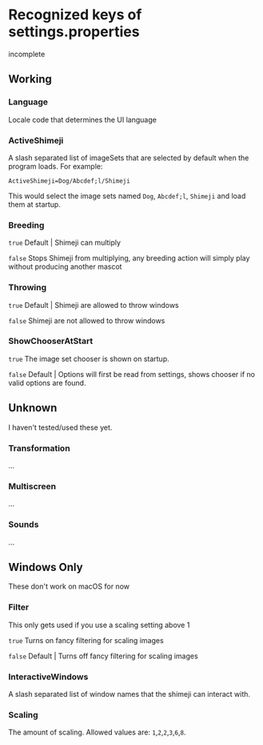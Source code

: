 # Recognized keys of settings.properties

incomplete

## Working

### Language

Locale code that determines the UI language

### ActiveShimeji

A slash separated list of imageSets that are selected by default when the program loads. For example:
```properties
ActiveShimeji=Dog/Abcdef;l/Shimeji
```
This would select the image sets named `Dog`, `Abcdef;l`, `Shimeji` and load them at startup.

### Breeding

`true` Default | Shimeji can multiply

`false` Stops Shimeji from multiplying, any breeding action will simply play without producing another mascot

### Throwing

`true` Default | Shimeji are allowed to throw windows

`false` Shimeji are not allowed to throw windows

### ShowChooserAtStart

`true` The image set chooser is shown on startup.

`false` Default | Options will first be read from settings, shows chooser if no valid options are found.

## Unknown

I haven't tested/used these yet.
### Transformation
...
### Multiscreen
...
### Sounds
...

## Windows Only

These don't work on macOS for now

### Filter

This only gets used if you use a scaling setting above 1

`true` Turns on fancy filtering for scaling images

`false` Default | Turns off fancy filtering for scaling images

### InteractiveWindows

A slash separated list of window names that the shimeji can interact with.

### Scaling

The amount of scaling. Allowed values are: `1`,`2`,`2`,`3`,`6`,`8`.
